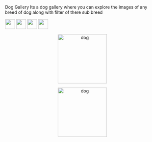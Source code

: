 Dog Gallery
Its a dog gallery where you can explore the images of any breed of dog along with filter of there sub breed

<img src="https://github.com/alrra/browser-logos/raw/master/src/edge/edge_256x256.png" width=32px> <img src="https://github.com/alrra/browser-logos/raw/master/src/firefox/firefox_256x256.png" width=32px> <img src="https://github.com/alrra/browser-logos/raw/master/src/safari/safari_256x256.png" width=32px> <img src="https://github.com/alrra/browser-logos/raw/master/src/opera/opera_256x256.png" width=32px>


<p align=center><img src="https://i.ibb.co/k6rR5gh/dog.png" alt="dog" border="0" width=160px></p>
<p align=center><img src="https://i.ibb.co/WpvKh6p/dog.png" alt="dog" border="0" width=160px></p>
